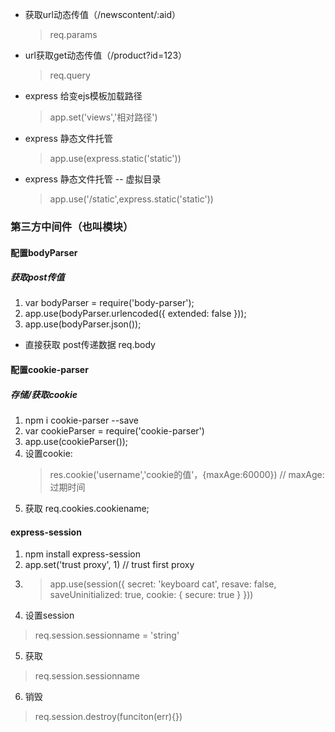 * 获取url动态传值（/newscontent/:aid）
    >req.params
* url获取get动态传值（/product?id=123）
    >req.query
* express 给变ejs模板加载路径
    > app.set('views','相对路径')
    
* express 静态文件托管
    >app.use(express.static('static'))
* express 静态文件托管 -- 虚拟目录
    >app.use('/static',express.static('static'))

### 第三方中间件（也叫模块）
#### 配置bodyParser 
##### 获取post传值
1. var bodyParser = require('body-parser');
2. app.use(bodyParser.urlencoded({ extended: false }));
3. app.use(bodyParser.json());
* 直接获取 post传递数据 req.body


#### 配置cookie-parser
##### 存储/获取cookie 
1. npm i cookie-parser --save 
2. var cookieParser = require('cookie-parser')
3. app.use(cookieParser());
4. 设置cookie:
    > res.cookie('username','cookie的值'，{maxAge:60000}) // maxAge:过期时间
 5. 获取 req.cookies.cookiename; 
 
 
 #### express-session
 1. npm install express-session
 2. app.set('trust proxy', 1) // trust first proxy
 3. > app.use(session({
     secret: 'keyboard cat',
     resave: false,
     saveUninitialized: true,
     cookie: { secure: true }
   }))
  4. 设置session
   > req.session.sessionname = 'string'
  5. 获取 
   > req.session.sessionname
  6. 销毁
   > req.session.destroy(funciton(err){}) 